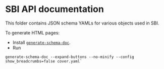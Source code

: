 # SBI API documentation

This folder contains JSON schema YAMLs for various objects used in SBI. 

To generate HTML pages:
* Install [`generate-schema-doc`](https://pypi.org/project/json-schema-for-humans/).
* Run
```
generate-schema-doc --expand-buttons --no-minify --config show_breadcrumbs=false cover.yaml`
```
